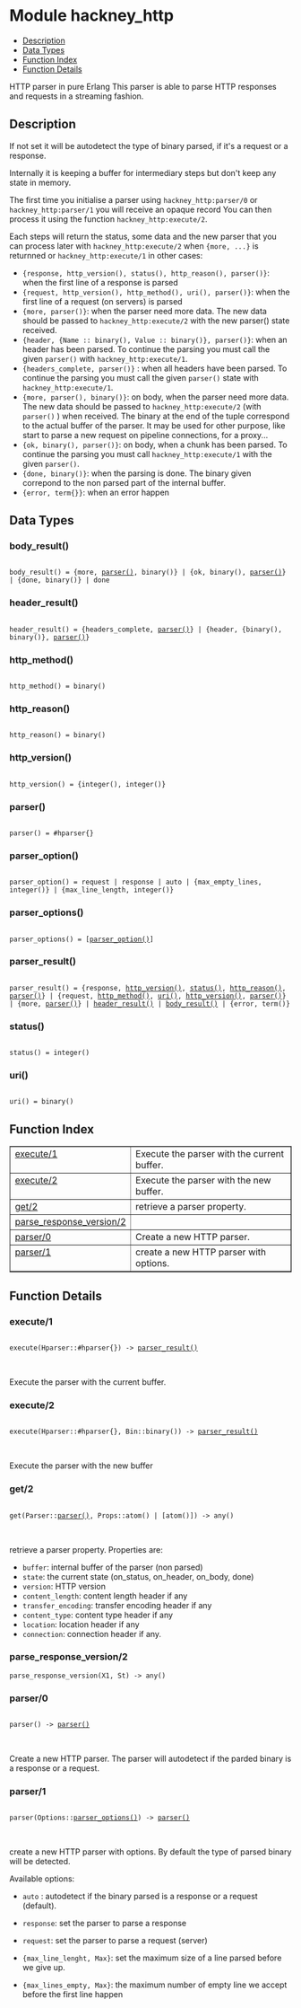 

# Module hackney_http #
* [Description](#description)
* [Data Types](#types)
* [Function Index](#index)
* [Function Details](#functions)

HTTP parser in pure Erlang
This parser is able to parse HTTP responses and requests in a
streaming fashion.

<a name="description"></a>

## Description ##

If not set it will be autodetect the type of
binary parsed, if it's a request or a response.

Internally it is keeping a buffer for intermediary steps but don't
keep any state in memory.

The first time you initialise a parser using `hackney_http:parser/0`
or `hackney_http:parser/1` you will receive an opaque record You can
then process it using the function `hackney_http:execute/2`.

Each steps will return the status, some data and the new parser that
you can process later with `hackney_http:execute/2` when
`{more, ...}`  is returnned or `hackney_http:execute/1` in other
cases:

- `{response, http_version(), status(), http_reason(), parser()}`:
when the first line of a response is parsed
- `{request, http_version(), http_method(), uri(), parser()}`:
when the first line of a request (on servers) is parsed
- `{more, parser()}`: when the parser need more
data. The new data should be passed to `hackney_http:execute/2` with
the new parser() state received.
- `{header, {Name :: binary(), Value :: binary()}, parser()}`:
when an header has been parsed. To continue the parsing you must
call the given `parser()` with `hackney_http:execute/1`.
- `{headers_complete, parser()}` : when all headers have been parsed.
To continue the parsing you must call the given `parser()` state
with `hackney_http:execute/1`.
- `{more, parser(), binary()}`: on body, when
the parser need more data. The new data should be passed to
`hackney_http:execute/2` (with `parser()` ) when received. The binary at the end of the
tuple correspond to the actual buffer of the parser. It may be used
for other purpose, like start to parse a new request on pipeline
connections, for a proxy...
- `{ok, binary(), parser()}`: on body, when a chunk has been
parsed. To continue the parsing you must call
`hackney_http:execute/1` with the given `parser()`.
- `{done, binary()}`: when the parsing is done. The binary
given correpond to the non parsed part of the internal buffer.
- `{error, term{}}`: when an error happen
<a name="types"></a>

## Data Types ##




### <a name="type-body_result">body_result()</a> ###


<pre><code>
body_result() = {more, <a href="#type-parser">parser()</a>, binary()} | {ok, binary(), <a href="#type-parser">parser()</a>} | {done, binary()} | done
</code></pre>




### <a name="type-header_result">header_result()</a> ###


<pre><code>
header_result() = {headers_complete, <a href="#type-parser">parser()</a>} | {header, {binary(), binary()}, <a href="#type-parser">parser()</a>}
</code></pre>




### <a name="type-http_method">http_method()</a> ###


<pre><code>
http_method() = binary()
</code></pre>




### <a name="type-http_reason">http_reason()</a> ###


<pre><code>
http_reason() = binary()
</code></pre>




### <a name="type-http_version">http_version()</a> ###


<pre><code>
http_version() = {integer(), integer()}
</code></pre>




### <a name="type-parser">parser()</a> ###


<pre><code>
parser() = #hparser{}
</code></pre>




### <a name="type-parser_option">parser_option()</a> ###


<pre><code>
parser_option() = request | response | auto | {max_empty_lines, integer()} | {max_line_length, integer()}
</code></pre>




### <a name="type-parser_options">parser_options()</a> ###


<pre><code>
parser_options() = [<a href="#type-parser_option">parser_option()</a>]
</code></pre>




### <a name="type-parser_result">parser_result()</a> ###


<pre><code>
parser_result() = {response, <a href="#type-http_version">http_version()</a>, <a href="#type-status">status()</a>, <a href="#type-http_reason">http_reason()</a>, <a href="#type-parser">parser()</a>} | {request, <a href="#type-http_method">http_method()</a>, <a href="#type-uri">uri()</a>, <a href="#type-http_version">http_version()</a>, <a href="#type-parser">parser()</a>} | {more, <a href="#type-parser">parser()</a>} | <a href="#type-header_result">header_result()</a> | <a href="#type-body_result">body_result()</a> | {error, term()}
</code></pre>




### <a name="type-status">status()</a> ###


<pre><code>
status() = integer()
</code></pre>




### <a name="type-uri">uri()</a> ###


<pre><code>
uri() = binary()
</code></pre>

<a name="index"></a>

## Function Index ##


<table width="100%" border="1" cellspacing="0" cellpadding="2" summary="function index"><tr><td valign="top"><a href="#execute-1">execute/1</a></td><td>Execute the parser with the current buffer.</td></tr><tr><td valign="top"><a href="#execute-2">execute/2</a></td><td>Execute the parser with the new buffer.</td></tr><tr><td valign="top"><a href="#get-2">get/2</a></td><td>retrieve a parser property.</td></tr><tr><td valign="top"><a href="#parse_response_version-2">parse_response_version/2</a></td><td></td></tr><tr><td valign="top"><a href="#parser-0">parser/0</a></td><td>Create a new HTTP parser.</td></tr><tr><td valign="top"><a href="#parser-1">parser/1</a></td><td>create a new HTTP parser with options.</td></tr></table>


<a name="functions"></a>

## Function Details ##

<a name="execute-1"></a>

### execute/1 ###

<pre><code>
execute(Hparser::#hparser{}) -&gt; <a href="#type-parser_result">parser_result()</a>
</code></pre>
<br />

Execute the parser with the current buffer.

<a name="execute-2"></a>

### execute/2 ###

<pre><code>
execute(Hparser::#hparser{}, Bin::binary()) -&gt; <a href="#type-parser_result">parser_result()</a>
</code></pre>
<br />

Execute the parser with the new buffer

<a name="get-2"></a>

### get/2 ###

<pre><code>
get(Parser::<a href="#type-parser">parser()</a>, Props::atom() | [atom()]) -&gt; any()
</code></pre>
<br />

retrieve a parser property.
Properties are:
- `buffer`: internal buffer of the parser (non parsed)
- `state`: the current state (on_status, on_header, on_body, done)
- `version`: HTTP version
- `content_length`: content length header if any
- `transfer_encoding`: transfer encoding header if any
- `content_type`: content type header if any
- `location`: location header if any
- `connection`: connection header if any.

<a name="parse_response_version-2"></a>

### parse_response_version/2 ###

`parse_response_version(X1, St) -> any()`

<a name="parser-0"></a>

### parser/0 ###

<pre><code>
parser() -&gt; <a href="#type-parser">parser()</a>
</code></pre>
<br />

Create a new HTTP parser. The parser will autodetect if the parded
binary is a response or a request.

<a name="parser-1"></a>

### parser/1 ###

<pre><code>
parser(Options::<a href="#type-parser_options">parser_options()</a>) -&gt; <a href="#type-parser">parser()</a>
</code></pre>
<br />

create a new HTTP parser with options. By default the type of
parsed binary will be detected.

Available options:

* `auto` : autodetect if the binary parsed is a response or a
request (default).

* `response`: set the parser to parse a response

* `request`: set the parser to parse a request (server)

* `{max_line_lenght, Max}`: set the maximum size of a line parsed
before we give up.

* `{max_lines_empty, Max}`: the maximum number of empty line we
accept before the first line happen


